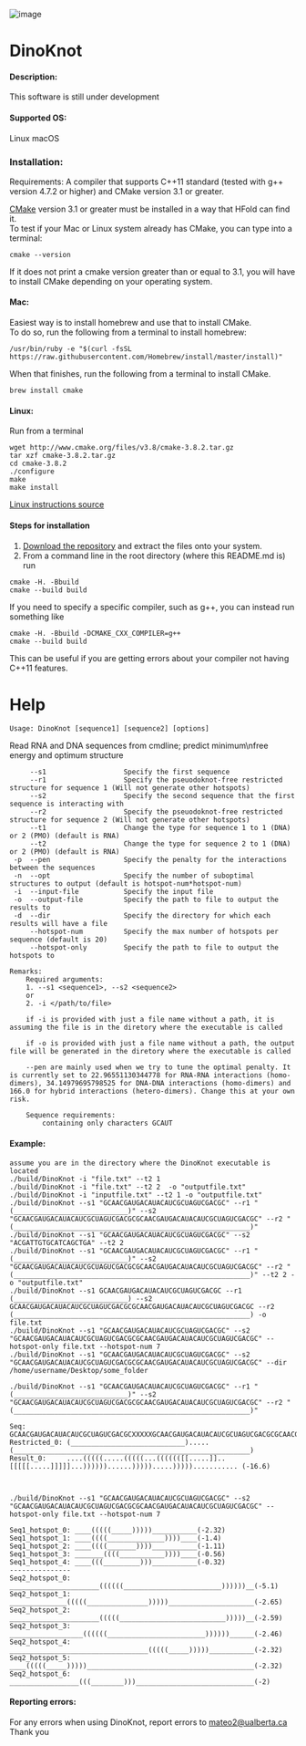 ![image](https://user-images.githubusercontent.com/28453708/112767993-9160b080-8fce-11eb-98b6-906783ecb656.png)
# DinoKnot
#### Description:
This software is still under development

#### Supported OS: 
Linux 
macOS 

### Installation:  
Requirements: A compiler that supports C++11 standard (tested with g++ version 4.7.2 or higher)  and CMake version 3.1 or greater.    

[CMake](https://cmake.org/install/) version 3.1 or greater must be installed in a way that HFold can find it.    
To test if your Mac or Linux system already has CMake, you can type into a terminal:      
```
cmake --version
```
If it does not print a cmake version greater than or equal to 3.1, you will have to install CMake depending on your operating system.

#### Mac:    
Easiest way is to install homebrew and use that to install CMake.    
To do so, run the following from a terminal to install homebrew:      
```  
/usr/bin/ruby -e "$(curl -fsSL https://raw.githubusercontent.com/Homebrew/install/master/install)"   
```    
When that finishes, run the following from a terminal to install CMake.     
```   
brew install cmake   
``` 
#### Linux:    
Run from a terminal     
```
wget http://www.cmake.org/files/v3.8/cmake-3.8.2.tar.gz
tar xzf cmake-3.8.2.tar.gz
cd cmake-3.8.2
./configure
make
make install
```
[Linux instructions source](https://geeksww.com/tutorials/operating_systems/linux/installation/downloading_compiling_and_installing_cmake_on_linux.php)

#### Steps for installation   
1. [Download the repository](https://github.com/HosnaJabbari/DinoKnot/archive/master.zip) and extract the files onto your system.
2. From a command line in the root directory (where this README.md is) run
```
cmake -H. -Bbuild
cmake --build build
```   
If you need to specify a specific compiler, such as g++, you can instead run something like   
```
cmake -H. -Bbuild -DCMAKE_CXX_COMPILER=g++
cmake --build build
```   
This can be useful if you are getting errors about your compiler not having C++11 features.

Help
========================================

```
Usage: DinoKnot [sequence1] [sequence2] [options]
```

Read RNA and DNA sequences from cmdline; predict minimum\nfree energy and optimum structure

```
     --s1                   Specify the first sequence
     --r1                   Specify the pseuodoknot-free restricted structure for sequence 1 (Will not generate other hotspots)
     --s2                   Specify the second sequence that the first sequence is interacting with
     --r2                   Specify the pseuodoknot-free restricted structure for sequence 2 (Will not generate other hotspots)
     --t1                   Change the type for sequence 1 to 1 (DNA) or 2 (PMO) (default is RNA)
     --t2                   Change the type for sequence 2 to 1 (DNA) or 2 (PMO) (default is RNA)
 -p  --pen                  Specify the penalty for the interactions between the sequences
 -n  --opt                  Specify the number of suboptimal structures to output (default is hotspot-num*hotspot-num)
 -i  --input-file           Specify the input file
 -o  --output-file          Specify the path to file to output the results to
 -d  --dir                  Specify the directory for which each results will have a file
     --hotspot-num          Specify the max number of hotspots per sequence (default is 20)
     --hotspot-only         Specify the path to file to output the hotspots to
```
```
Remarks:
    Required arguments: 
    1. --s1 <sequence1>, --s2 <sequence2>
    or
    2. -i </path/to/file>

    if -i is provided with just a file name without a path, it is assuming the file is in the diretory where the executable is called

    if -o is provided with just a file name without a path, the output file will be generated in the diretory where the executable is called

    --pen are mainly used when we try to tune the optimal penalty. It is currently set to 22.96551130344778 for RNA-RNA interactions (homo-dimers), 34.14979695798525 for DNA-DNA interactions (homo-dimers) and 166.0 for hybrid interactions (hetero-dimers). Change this at your own risk.

    Sequence requirements:
        containing only characters GCAUT  
```

#### Example:
    assume you are in the directory where the DinoKnot executable is located
    ./build/DinoKnot -i "file.txt" --t2 1
    ./build/DinoKnot -i "file.txt" --t2 2  -o "outputfile.txt"
    ./build/DinoKnot -i "inputfile.txt" --t2 1 -o "outputfile.txt"
    ./build/DinoKnot --s1 "GCAACGAUGACAUACAUCGCUAGUCGACGC" --r1 "(____________________________)" --s2 "GCAACGAUGACAUACAUCGCUAGUCGACGCGCAACGAUGACAUACAUCGCUAGUCGACGC" --r2 "(__________________________________________________________)"
    ./build/DinoKnot --s1 "GCAACGAUGACAUACAUCGCUAGUCGACGC" --s2 "ACGATTGTGCATCAGCTGA" --t2 2
    ./build/DinoKnot --s1 "GCAACGAUGACAUACAUCGCUAGUCGACGC" --r1 "(____________________________)" --s2 "GCAACGAUGACAUACAUCGCUAGUCGACGCGCAACGAUGACAUACAUCGCUAGUCGACGC" --r2 "(__________________________________________________________)" --t2 2 -o "outputfile.txt"
    ./build/DinoKnot --s1 GCAACGAUGACAUACAUCGCUAGUCGACGC --r1 (____________________________) --s2 GCAACGAUGACAUACAUCGCUAGUCGACGCGCAACGAUGACAUACAUCGCUAGUCGACGC --r2 (__________________________________________________________) -o file.txt
    ./build/DinoKnot --s1 "GCAACGAUGACAUACAUCGCUAGUCGACGC" --s2 "GCAACGAUGACAUACAUCGCUAGUCGACGCGCAACGAUGACAUACAUCGCUAGUCGACGC" --hotspot-only file.txt --hotspot-num 7
    ./build/DinoKnot --s1 "GCAACGAUGACAUACAUCGCUAGUCGACGC" --s2 "GCAACGAUGACAUACAUCGCUAGUCGACGCGCAACGAUGACAUACAUCGCUAGUCGACGC" --dir /home/username/Desktop/some_folder

```
./build/DinoKnot --s1 "GCAACGAUGACAUACAUCGCUAGUCGACGC" --r1 "(____________________________)" --s2 "GCAACGAUGACAUACAUCGCUAGUCGACGCGCAACGAUGACAUACAUCGCUAGUCGACGC" --r2 "(__________________________________________________________)"

Seq:          GCAACGAUGACAUACAUCGCUAGUCGACGCXXXXXGCAACGAUGACAUACAUCGCUAGUCGACGCGCAACGAUGACAUACAUCGCUAGUCGACGC
Restricted_0: (____________________________).....(__________________________________________________________)
Result_0:     ....(((((.....(((((...(((((([[.....]]..[[[[[.....]]]]]...))))))......))))).....)))))........... (-16.6)



./build/DinoKnot --s1 "GCAACGAUGACAUACAUCGCUAGUCGACGC" --s2 "GCAACGAUGACAUACAUCGCUAGUCGACGCGCAACGAUGACAUACAUCGCUAGUCGACGC" --hotspot-only file.txt --hotspot-num 7

Seq1_hotspot_0: ____(((((_____)))))___________(-2.32)
Seq1_hotspot_1: ____((((______________))))____(-1.4)
Seq1_hotspot_2: ____((((_______))))___________(-1.11)
Seq1_hotspot_3: _______((((___________))))____(-0.56)
Seq1_hotspot_4: ____(((_________)))___________(-0.32)
---------------
Seq2_hotspot_0: ______________________((((((________________________))))))__(-5.1)
Seq2_hotspot_1: ______________(((((_______________)))))_____________________(-2.65)
Seq2_hotspot_2: ______________________(((((__________________________)))))__(-2.59)
Seq2_hotspot_3: __________________((((((________________________))))))______(-2.46)
Seq2_hotspot_4: __________________________________(((((_____)))))___________(-2.32)
Seq2_hotspot_5: ____(((((_____)))))_________________________________________(-2.32)
Seq2_hotspot_6: _________________(((________)))_____________________________(-2)

```
#### Reporting errors:
For any errors when using DinoKnot, report errors to mateo2@ualberta.ca
Thank you